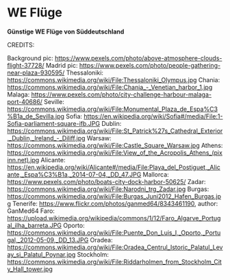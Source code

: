 # WE Flüge

**Günstige WE Flüge von Süddeutschland**

CREDITS:

Background pic: https://www.pexels.com/photo/above-atmosphere-clouds-flight-37728/
Madrid pic: https://www.pexels.com/photo/people-gathering-near-plaza-930595/
Thessaloniki: https://commons.wikimedia.org/wiki/File:Thessaloniki_Olympus.jpg
Chania: https://commons.wikimedia.org/wiki/File:Chania_-_Venetian_harbor_1.jpg
Malaga: https://www.pexels.com/photo/city-challenge-harbour-malaga-port-40686/
Seville: https://commons.wikimedia.org/wiki/File:Monumental_Plaza_de_Espa%C3%B1a_de_Sevilla.jpg
Sofia: https://en.wikipedia.org/wiki/Sofia#/media/File:1-Sofia-parliament-square-ifb.JPG
Dublin: https://commons.wikimedia.org/wiki/File:St_Patrick%27s_Cathedral_Exterior,_Dublin,_Ireland_-_Diliff.jpg
Warsaw: https://commons.wikimedia.org/wiki/File:Castle_Square_Warsaw.jpg
Athens: https://commons.wikimedia.org/wiki/File:View_of_the_Acropolis_Athens_(pixinn.net).jpg
Alicante: https://en.wikipedia.org/wiki/Alicante#/media/File:Playa_del_Postiguet,_Alicante,_Espa%C3%B1a,_2014-07-04,_DD_47.JPG
Mallorca: https://www.pexels.com/photo/boats-city-dock-harbor-50625/
Zadar: https://commons.wikimedia.org/wiki/File:Narodni_trg_Zadar.jpg
Burgas: https://commons.wikimedia.org/wiki/File:Burgas_Juni2012_Hafen_Burgas.jpg
Tenerife: https://www.flickr.com/photos/ganmed64/8343461190, author: GanMed64
Faro: https://upload.wikimedia.org/wikipedia/commons/1/12/Faro_Algarve_Portugal_ilha_barreta.JPG
Oporto: https://commons.wikimedia.org/wiki/File:Puente_Don_Luis_I,_Oporto,_Portugal,_2012-05-09,_DD_13.JPG
Oradea: https://commons.wikimedia.org/wiki/File:Oradea_Centrul_Istoric_Palatul_Levay_si_Palatul_Poynar.jpg
Stockholm: https://commons.wikimedia.org/wiki/File:Riddarholmen_from_Stockholm_City_Hall_tower.jpg



